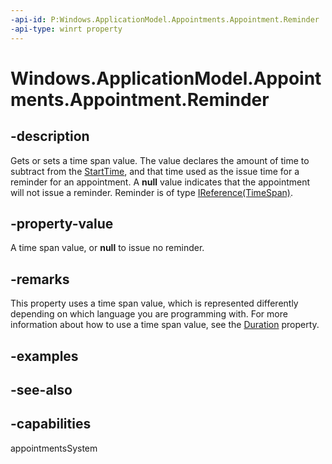 ```yaml
---
-api-id: P:Windows.ApplicationModel.Appointments.Appointment.Reminder
-api-type: winrt property
---
```


<!-- Property syntax
public Windows.Foundation.IReference<Windows.Foundation.TimeSpan> Reminder { get;  set; }
-->

# Windows.ApplicationModel.Appointments.Appointment.Reminder

## -description
Gets or sets a time span value. The value declares the amount of time to subtract from the [StartTime](appointment_starttime.md), and that time used as the issue time for a reminder for an appointment. A **null** value indicates that the appointment will not issue a reminder. Reminder is of type [IReference(TimeSpan)](../windows.foundation/ireference_1.md).

## -property-value
A time span value, or **null** to issue no reminder.

## -remarks
This property uses a time span value, which is represented differently depending on which language you are programming with. For more information about how to use a time span value, see the [Duration](appointment_duration.md) property.

## -examples

## -see-also

## -capabilities
appointmentsSystem
